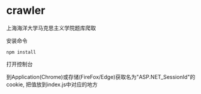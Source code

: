 # crawler

上海海洋大学马克思主义学院题库爬取

安装命令

    npm install

打开控制台

到Application(Chrome)或存储(FireFox/Edge)获取名为"ASP.NET_SessionId"的cookie, 把值放到index.js中对应的地方

